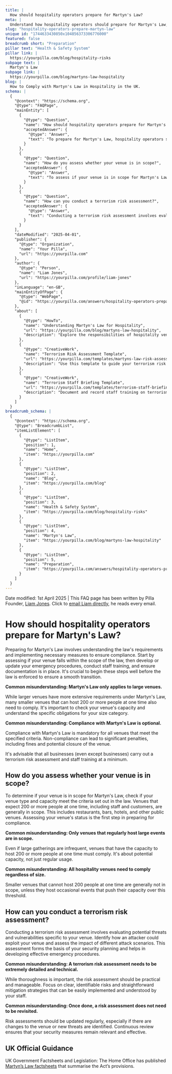 ```yaml
---
title: |
  How should hospitality operators prepare for Martyn's Law?
meta: |
  Understand how hospitality operators should prepare for Martyn's Law, including assessing venue scope and conducting terrorism risk assessments.
slug: "hospitality-operators-prepare-martyn-law"
unique id: "1744633430850x104856373306776000"
featured: false
breadcrumb short: "Preparation"
pillar text: "Health & Safety System"
pillar link: |
  https://yourpilla.com/blog/hospitality-risks
subpage text: |
  Martyn's Law
subpage link: |
  https://yourpilla.com/blog/martyns-law-hospitality
blog: |
  How to Comply with Martyn's Law in Hospitality in the UK.
schema: |
  {
    "@context": "https://schema.org",
    "@type": "FAQPage",
    "mainEntity": [
      {
        "@type": "Question",
        "name": "How should hospitality operators prepare for Martyn's Law?",
        "acceptedAnswer": {
          "@type": "Answer",
          "text": "To prepare for Martyn's Law, hospitality operators should understand the law's requirements and implement compliance measures. Steps include assessing if the venue falls under the law's jurisdiction, developing or updating emergency procedures, conducting extensive staff training, and ensuring proper documentation. Preparation should start well ahead of enforcement to guarantee a smooth transition. All venues, regardless of size, need to assess whether Martyn's Law applies to them and comply accordingly. Compliance is mandatory for applicable venues."
        }
      },
      {
        "@type": "Question",
        "name": "How do you assess whether your venue is in scope?",
        "acceptedAnswer": {
          "@type": "Answer",
          "text": "To assess if your venue is in scope for Martyn's Law, examine if your venue type and capacity meet the law's criteria. Venues expected to host 200 or more people at one time, including restaurants, bars, hotels, and others, are generally in scope. The assessment should consider both usual and maximum capacity potential."
        }
      },
      {
        "@type": "Question",
        "name": "How can you conduct a terrorism risk assessment?",
        "acceptedAnswer": {
          "@type": "Answer",
          "text": "Conducting a terrorism risk assessment involves evaluating potential threats and vulnerabilities specific to your venue. Identify possible exploitation methods and assess the impact of different attack scenarios. This assessment is crucial for security planning and developing effective emergency procedures. Regular updates to risk assessments are necessary to adapt to changes in the venue or the emergence of new threats, ensuring security measures stay relevant."
        }
      }
    ],
    "dateModified": "2025-04-01",
    "publisher": {
      "@type": "Organization",
      "name": "Your Pilla",
      "url": "https://yourpilla.com"
    },
    "author": {
      "@type": "Person",
      "name": "Liam Jones",
      "url": "https://yourpilla.com/profile/liam-jones"
    },
    "inLanguage": "en-GB",
    "mainEntityOfPage": {
      "@type": "WebPage",
      "@id": "https://yourpilla.com/answers/hospitality-operators-prepare-martyn-law"
    },
    "about": [
      {
        "@type": "HowTo",
        "name": "Understanding Martyn's Law for Hospitality",
        "url": "https://yourpilla.com/blog/martyns-law-hospitality",
        "description": "Explore the responsibilities of hospitality venues in preparing for Martyn's Law, including assessing venue scope and conducting risk assessments."
      },
      {
        "@type": "CreativeWork",
        "name": "Terrorism Risk Assessment Template",
        "url": "https://yourpilla.com/templates/martyns-law-risk-assessment",
        "description": "Use this template to guide your terrorism risk assessments, forming a crucial part of Martyn's Law compliance."
      },
      {
        "@type": "CreativeWork",
        "name": "Terrorism Staff Briefing Template",
        "url": "https://yourpilla.com/templates/terrorism-staff-briefing",
        "description": "Document and record staff training on terrorism preparedness using this template, ensuring compliance and readiness under Martyn's Law."
      }
    ]
  }
breadcrumb_schema: |
  {
    "@context": "https://schema.org",
    "@type": "BreadcrumbList",
    "itemListElement": [
      {
        "@type": "ListItem",
        "position": 1,
        "name": "Home",
        "item": "https://yourpilla.com"
      },
      {
        "@type": "ListItem",
        "position": 2,
        "name": "Blog",
        "item": "https://yourpilla.com/blog"
      },
      {
        "@type": "ListItem",
        "position": 3,
        "name": "Health & Safety System",
        "item": "https://yourpilla.com/blog/hospitality-risks"
      },
      {
        "@type": "ListItem",
        "position": 4,
        "name": "Martyn's Law",
        "item": "https://yourpilla.com/blog/martyns-law-hospitality"
      },
      {
        "@type": "ListItem",
        "position": 5,
        "name": "Preparation",
        "item": "https://yourpilla.com/answers/hospitality-operators-prepare-martyn-law"
      }
    ]
  }
---
```


Date modified: 1st April 2025 | This FAQ page has been written by Pilla Founder, [Liam Jones](https://yourpilla.com/profile/liam-jones). Click to [email Liam directly](https://mailto:liam@yourpilla.com), he reads every email.

# How should hospitality operators prepare for Martyn's Law?

Preparing for Martyn's Law involves understanding the law's requirements and implementing necessary measures to ensure compliance. Start by assessing if your venue falls within the scope of the law, then develop or update your emergency procedures, conduct staff training, and ensure documentation is in place. It's crucial to begin these steps well before the law is enforced to ensure a smooth transition.

**Common misunderstanding: Martyn's Law only applies to large venues.**

While larger venues have more extensive requirements under Martyn's Law, many smaller venues that can host 200 or more people at one time also need to comply. It's important to check your venue's capacity and understand the specific obligations for your size category.

**Common misunderstanding: Compliance with Martyn's Law is optional.**

Compliance with Martyn's Law is mandatory for all venues that meet the specified criteria. Non-compliance can lead to significant penalties, including fines and potential closure of the venue.

It's advisable that all businesses (even except businesses) carry out a terrorism risk assessment and staff training at a minimum.

## How do you assess whether your venue is in scope?

To determine if your venue is in scope for Martyn's Law, check if your venue type and capacity meet the criteria set out in the law. Venues that expect 200 or more people at one time, including staff and customers, are generally in scope. This includes restaurants, bars, hotels, and other public venues. Assessing your venue's status is the first step in preparing for compliance.

**Common misunderstanding: Only venues that regularly host large events are in scope.**

Even if large gatherings are infrequent, venues that have the capacity to host 200 or more people at one time must comply. It's about potential capacity, not just regular usage.

**Common misunderstanding: All hospitality venues need to comply regardless of size.**

Smaller venues that cannot host 200 people at one time are generally not in scope, unless they host occasional events that push their capacity over this threshold.

## How can you conduct a terrorism risk assessment?

Conducting a terrorism risk assessment involves evaluating potential threats and vulnerabilities specific to your venue. Identify how an attacker could exploit your venue and assess the impact of different attack scenarios. This assessment forms the basis of your security planning and helps in developing effective emergency procedures.

**Common misunderstanding: A terrorism risk assessment needs to be extremely detailed and technical.**

While thoroughness is important, the risk assessment should be practical and manageable. Focus on clear, identifiable risks and straightforward mitigation strategies that can be easily implemented and understood by your staff.

**Common misunderstanding: Once done, a risk assessment does not need to be revisited.**

Risk assessments should be updated regularly, especially if there are changes to the venue or new threats are identified. Continuous review ensures that your security measures remain relevant and effective.

## UK Official Guidance

UK Government Factsheets and Legislation: The Home Office has published [Martyn’s Law factsheets](https://homeofficemedia.blog.gov.uk/2023/12/06/martyns-law-factsheets/) that summarise the Act’s provisions.